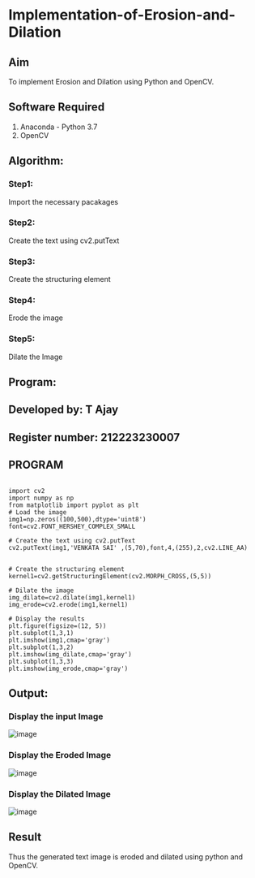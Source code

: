 # Implementation-of-Erosion-and-Dilation
## Aim
To implement Erosion and Dilation using Python and OpenCV.
## Software Required
1. Anaconda - Python 3.7
2. OpenCV
## Algorithm:
### Step1:
Import the necessary pacakages

### Step2:
Create the text using cv2.putText

### Step3:
Create the structuring element

### Step4:
Erode the image

### Step5:
Dilate the Image
 
## Program:
## Developed by: T Ajay
## Register number: 212223230007
## PROGRAM
```

import cv2
import numpy as np
from matplotlib import pyplot as plt
# Load the image
img1=np.zeros((100,500),dtype='uint8')
font=cv2.FONT_HERSHEY_COMPLEX_SMALL

# Create the text using cv2.putText
cv2.putText(img1,'VENKATA SAI' ,(5,70),font,4,(255),2,cv2.LINE_AA)


# Create the structuring element
kernel1=cv2.getStructuringElement(cv2.MORPH_CROSS,(5,5))

# Dilate the image
img_dilate=cv2.dilate(img1,kernel1)
img_erode=cv2.erode(img1,kernel1)

# Display the results
plt.figure(figsize=(12, 5))
plt.subplot(1,3,1)
plt.imshow(img1,cmap='gray')
plt.subplot(1,3,2)
plt.imshow(img_dilate,cmap='gray')
plt.subplot(1,3,3)
plt.imshow(img_erode,cmap='gray')
```

## Output:

### Display the input Image
![image](https://github.com/user-attachments/assets/8849ba2c-80ce-402a-b1ca-15d0fc7bf9e3)


### Display the Eroded Image
![image](https://github.com/user-attachments/assets/4792b12e-8f9b-4303-8f85-cc9a90e7f298)


### Display the Dilated Image
![image](https://github.com/user-attachments/assets/5e6f3c2d-083b-4b5a-8ad5-e5c0bbd8e5dd)



## Result
Thus the generated text image is eroded and dilated using python and OpenCV.
